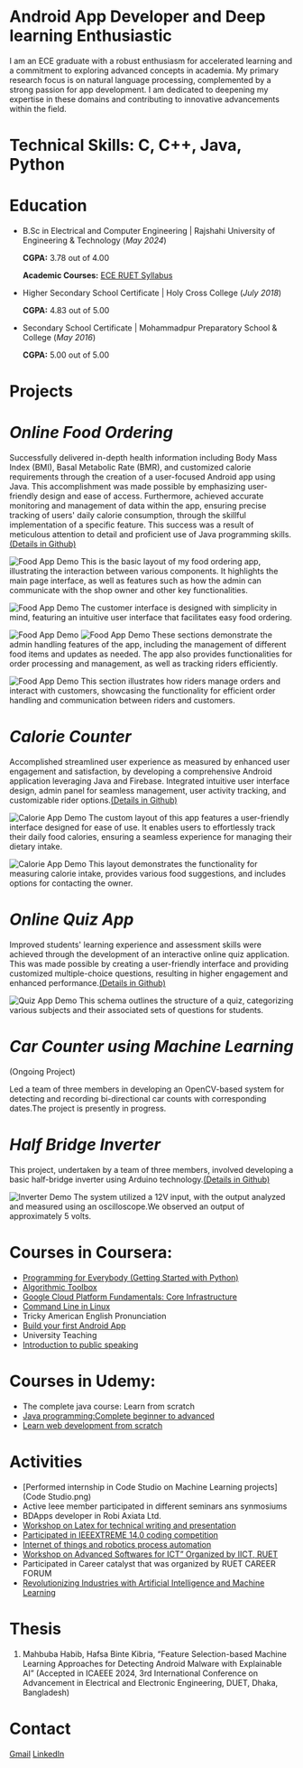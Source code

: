 # Android App Developer and Deep learning Enthusiastic
I am an ECE graduate with a robust enthusiasm for accelerated learning and a commitment to exploring advanced concepts in academia. My primary research focus is on natural language processing, complemented by a strong passion for app development. I am dedicated to deepening my expertise in these domains and contributing to innovative advancements within the field.
# Technical Skills: C, C++, Java, Python
# Education
- B.Sc in Electrical and Computer Engineering | Rajshahi University of Engineering & Technology (_May 2024_)

  **CGPA:** 3.78 out of 4.00
  
  **Academic Courses:** [ECE RUET Syllabus](https://ece.ruet.ac.bd/public/storage/files/ece-undergraduate-syllabus_1591597850.pdf)
  	
- Higher Secondary School Certificate	| Holy Cross College (_July 2018_)
  
  **CGPA:** 4.83 out of 5.00           		
- Secondary School Certificate | Mohammadpur Preparatory School & College (_May 2016_)
  
  **CGPA:** 5.00 out of 5.00  
  
# Projects
# *Online Food Ordering*

Successfully delivered in-depth health information including Body Mass Index (BMI), Basal Metabolic Rate (BMR), and customized calorie requirements through the creation of a user-focused Android app using Java. This accomplishment was made possible by emphasizing user-friendly design and ease of access. Furthermore, achieved accurate monitoring and management of data within the app, ensuring precise tracking of users' daily calorie consumption, through the skillful implementation of a specific feature. This success was a result of meticulous attention to detail and proficient use of Java programming skills.[(Details in Github)](https://github.com/mahbuba26/FoodAppNew)

![Food App Demo](/order1.png)
This is the basic layout of my food ordering app, illustrating the interaction between various components. It highlights the main page interface, as well as features such as how the admin can communicate with the shop owner and other key functionalities.

![Food App Demo](/order2.png)
The customer interface is designed with simplicity in mind, featuring an intuitive user interface that facilitates easy food ordering.

![Food App Demo](/order3.png)
![Food App Demo](/order4.png)
These sections demonstrate the admin handling features of the app, including the management of different food items and updates as needed. The app also provides functionalities for order processing and management, as well as tracking riders efficiently.

![Food App Demo](/order5.png)
This section illustrates how riders manage orders and interact with customers, showcasing the functionality for efficient order handling and communication between riders and customers.


# *Calorie Counter*
Accomplished streamlined user experience as measured by enhanced user engagement and satisfaction, by developing a comprehensive Android application leveraging Java and Firebase. Integrated intuitive user interface design, admin panel for seamless management, user activity tracking, and customizable rider options.[(Details in Github)](https://github.com/mahbuba26/Diet-Care)

![Calorie App Demo](assets/dd1.png)
The custom layout of this app features a user-friendly interface designed for ease of use. It enables users to effortlessly track their daily food calories, ensuring a seamless experience for managing their dietary intake.

![Calorie App Demo](/assets/dd2.png)
This layout demonstrates the functionality for measuring calorie intake, provides various food suggestions, and includes options for contacting the owner.


# *Online Quiz App*
Improved students' learning experience and assessment skills were achieved through the development of an interactive online quiz application. This was made possible by creating a user-friendly interface and providing customized multiple-choice questions, resulting in higher engagement and enhanced performance.[(Details in Github)](https://github.com/mahbuba26/Online-Quiz)

![Quiz App Demo](assets/q1.png)
This schema outlines the structure of a quiz, categorizing various subjects and their associated sets of questions for students.


# *Car Counter using Machine Learning*
(Ongoing Project)

Led a team of three members in developing an OpenCV-based system for detecting and recording bi-directional car counts with corresponding dates.The project is presently in progress.


# *Half Bridge Inverter*

This project, undertaken by a team of three members, involved developing a basic half-bridge inverter using Arduino technology.[(Details in Github)](https://github.com/mahbuba26/Half-bridge-inverter)

![Inverter Demo](assets/f1.png)
The system utilized a 12V input, with the output analyzed and measured using an oscilloscope.We observed an output of approximately 5 volts.

# Courses in Coursera:
* [Programming for Everybody (Getting Started with Python)](certificates/python.pdf)
* [Algorithmic Toolbox](certificates/AlgorithmicToolbox.pdf)
* [Google Cloud Platform Fundamentals: Core Infrastructure](certificates/cloud.pdf)
* [Command Line in Linux](certificates/Linux.pdf)
* Tricky American English Pronunciation
* [Build your first Android App](app.pdf)
* University Teaching
* [Introduction to public speaking](certificates/PublicSpeaking.pdf)

# Courses in Udemy:
* The complete java course: Learn from scratch
* [Java programming:Complete beginner to advanced](certificates/Udemy/java.pdf)
* [Learn web development from scratch](certificates/Udemy/web.pdf)

# Activities
- [Performed internship in Code Studio on Machine Learning projects](Code Studio.png)
- Active Ieee member participated in different seminars ans synmosiums
- BDApps developer in Robi Axiata Ltd. 
- [Workshop on Latex for technical writing and presentation](latex.pdf)
- [Participated in IEEEXTREME 14.0 coding competition](certificates/workshop/IEEEXtreme14.0.pdf)
- [Internet of things and robotics process automation](certificates/workshop/MahbubaHabib(1).pdf)
- [Workshop on Advanced Softwares for ICT” Organized by IICT, RUET](certificates/workshop/workshop.pdf)
- Participated in Career catalyst that was organized by RUET CAREER FORUM
- [Revolutionizing Industries with Artificial Intelligence and Machine Learning](certificates/workshop/Participation_Certificate_Mahbuba.pdf)


# Thesis
1. Mahbuba Habib, Hafsa Binte Kibria, “Feature Selection-based Machine Learning Approaches for Detecting Android Malware with Explainable AI”  (Accepted in ICAEEE
2024, 3rd International Conference on Advancement in Electrical and Electronic Engineering, DUET, Dhaka, Bangladesh)

# Contact
[Gmail](mahbuba.eceruet@gmail.com)
[LinkedIn](https://www.linkedin.com/in/mahbuba-h-408b461a6/)
   

